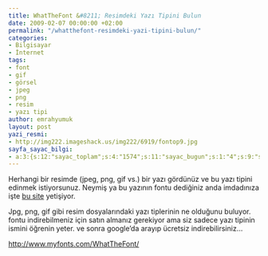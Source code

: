 ```yaml
---
title: WhatTheFont &#8211; Resimdeki Yazı Tipini Bulun
date: 2009-02-07 00:00:00 +02:00
permalink: "/whatthefont-resimdeki-yazi-tipini-bulun/"
categories:
- Bilgisayar
- İnternet
tags:
- font
- gif
- görsel
- jpeg
- png
- resim
- yazı tipi
author: emrahyumuk
layout: post
yazi_resmi:
- http://img222.imageshack.us/img222/6919/fontop9.jpg
sayfa_sayac_bilgi:
- a:3:{s:12:"sayac_toplam";s:4:"1574";s:11:"sayac_bugun";s:1:"4";s:9:"son_okuma";s:10:"1364913002";}
---
```


Herhangi bir resimde (jpeg, png, gif vs.) bir yazı gördünüz ve bu yazı tipini edinmek istiyorsunuz. Neymiş ya bu yazının fontu dediğiniz anda imdadınıza işte <a href="http://www.myfonts.com/WhatTheFont/" target="_blank">bu site</a> yetişiyor.

Jpg, png, gif gibi resim dosyalarındaki yazı tiplerinin ne olduğunu buluyor. fontu indirebilmeniz için satın almanız gerekiyor ama siz sadece yazı tipinin ismini öğrenin yeter. ve sonra google&#8217;da arayıp ücretsiz indirebilirsiniz&#8230;

<!--more-->

<a href="http://www.myfonts.com/WhatTheFont/" target="_blank">http://www.myfonts.com/WhatTheFont/</a>